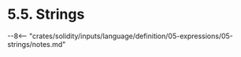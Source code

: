 <!-- This file is generated automatically by infrastructure scripts. Please don't edit by hand. -->

# 5.5. Strings

--8<-- "crates/solidity/inputs/language/definition/05-expressions/05-strings/notes.md"
